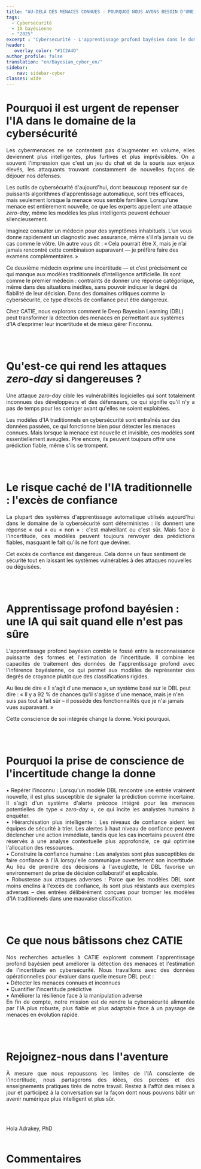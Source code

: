 ```yaml
---
title: "AU-DELÀ DES MENACES CONNUES : POURQUOI NOUS AVONS BESOIN D'UNE IA PRENANT EN COMPTE L'INCERTITUDE DANS LE DOMAINE DE LA CYBERSÉCURITÉ"
tags:
  - Cybersecurité
  - IA bayésienne
  - "2025"
excerpt : "Cybersecurité - L'apprentissage profond bayésien dans le domaine de la cybersécurité<br> - Difficulté: débutant"
header:
   overlay_color: "#1C2A4D"
author_profile: false
translation: "en/Bayesian_cyber_en/"
sidebar:
    nav: sidebar-cyber
classes: wide
---
```


# Pourquoi il est urgent de repenser l'IA dans le domaine de la cybersécurité
<p style="text-align:justify;">
Les cybermenaces ne se contentent pas d'augmenter en volume, elles deviennent plus intelligentes, plus furtives et plus imprévisibles. On a souvent l'impression que c'est un jeu du chat et de la souris aux enjeux élevés, les attaquants trouvant constamment de nouvelles façons de déjouer nos défenses. <br> 

Les outils de cybersécurité d'aujourd'hui, dont beaucoup reposent sur de puissants algorithmes d'apprentissage automatique, sont très efficaces, mais seulement lorsque la menace vous semble familière. Lorsqu'une menace est entièrement nouvelle, ce que les experts appellent une attaque <i>zero-day</i>, même les modèles les plus intelligents peuvent échouer silencieusement.<br>

Imaginez consulter un médecin pour des symptômes inhabituels. L’un vous donne rapidement un diagnostic avec assurance, même s’il n’a jamais vu de cas comme le vôtre. Un autre vous dit : « Cela pourrait être X, mais je n’ai jamais rencontré cette combinaison auparavant — je préfère faire des examens complémentaires. » <br>

Ce deuxième médecin exprime une incertitude — et c’est précisément ce qui manque aux modèles traditionnels d’intelligence artificielle. Ils sont comme le premier médecin : contraints de donner une réponse catégorique, même dans des situations inédites, sans pouvoir indiquer le degré de fiabilité de leur décision. Dans des domaines critiques comme la cybersécurité, ce type d’excès de confiance peut être dangereux. <br>

Chez CATIE, nous explorons comment le Deep Bayesian Learning (DBL) peut transformer la détection des menaces en permettant aux systèmes d’IA d’exprimer leur incertitude et de mieux gérer l’inconnu.
</p>
<br><br> 


# Qu'est-ce qui rend les attaques <i>zero-day</i> si dangereuses ?
<p style="text-align:justify;">
Une attaque <i>zero-day</i> cible les vulnérabilités logicielles qui sont totalement inconnues des développeurs et des défenseurs, ce qui signifie qu'il n'y a pas de temps pour les corriger avant qu'elles ne soient exploitées.<br>

Les modèles d'IA traditionnels en cybersécurité sont entraînés sur des données passées, ce qui fonctionne bien pour détecter les menaces connues. Mais lorsque la menace est nouvelle et invisible, ces modèles sont essentiellement aveugles. Pire encore, ils peuvent toujours offrir une prédiction fiable, même s'ils se trompent.
</p>
<br><br> 

# Le risque caché de l'IA traditionnelle : l'excès de confiance
<p style="text-align:justify;">
La plupart des systèmes d'apprentissage automatique utilisés aujourd'hui dans le domaine de la cybersécurité sont déterministes : ils donnent une réponse « oui » ou « non » : c'est malveillant ou c'est sûr. Mais face à l'incertitude, ces modèles peuvent toujours renvoyer des prédictions fiables, masquant le fait qu'ils ne font que deviner.<br>

Cet excès de confiance est dangereux. Cela donne un faux sentiment de sécurité tout en laissant les systèmes vulnérables à des attaques nouvelles ou déguisées.
</p>
<br><br> 

# Apprentissage profond bayésien : une IA qui sait quand elle n'est pas sûre
<p style="text-align:justify;">
L'apprentissage profond bayésien comble le fossé entre la reconnaissance puissante des formes et l'estimation de l'incertitude. Il combine les capacités de traitement des données de l'apprentissage profond avec l'inférence bayésienne, ce qui permet aux modèles de représenter des degrés de croyance plutôt que des classifications rigides.<br>

Au lieu de dire « Il s'agit d'une menace », un système basé sur le DBL peut dire : « Il y a 92 % de chances qu'il s'agisse d'une menace, mais je n'en suis pas tout à fait sûr – il possède des fonctionnalités que je n'ai jamais vues auparavant. » <br>

Cette conscience de soi intégrée change la donne. Voici pourquoi.
</p>
<br><br> 

# Pourquoi la prise de conscience de l'incertitude change la donne
<p style="text-align:justify;">
•	Repérer l'inconnu : Lorsqu'un modèle DBL rencontre une entrée vraiment nouvelle, il est plus susceptible de signaler la prédiction comme incertaine. Il s'agit d'un système d'alerte précoce intégré pour les menaces potentielles de type « <i>zero-day</i> », ce qui incite les analystes humains à enquêter. <br>
•	Hiérarchisation plus intelligente : Les niveaux de confiance aident les équipes de sécurité à trier. Les alertes à haut niveau de confiance peuvent déclencher une action immédiate, tandis que les cas incertains peuvent être réservés à une analyse contextuelle plus approfondie, ce qui optimise l'allocation des ressources.<br>
•	Construire la confiance humaine : Les analystes sont plus susceptibles de faire confiance à l'IA lorsqu'elle communique ouvertement son incertitude. Au lieu de prendre des décisions à l'aveuglette, le DBL favorise un environnement de prise de décision collaboratif et explicable.<br>
•	Robustesse aux attaques adverses : Parce que les modèles DBL sont moins enclins à l'excès de confiance, ils sont plus résistants aux exemples adverses – des entrées délibérément conçues pour tromper les modèles d'IA traditionnels dans une mauvaise classification.
</p>
<br><br> 

# Ce que nous bâtissons chez CATIE
<p style="text-align:justify;">
Nos recherches actuelles à CATIE explorent comment l'apprentissage profond bayésien peut améliorer la détection des menaces et l'estimation de l'incertitude en cybersécurité. Nous travaillons avec des données opérationnelles pour évaluer dans quelle mesure DBL peut :<br>
•	Détecter les menaces connues et inconnues<br>
•	Quantifier l'incertitude prédictive<br>
•	Améliorer la résilience face à la manipulation adverse<br>
En fin de compte, notre mission est de rendre la cybersécurité alimentée par l'IA plus robuste, plus fiable et plus adaptable face à un paysage de menaces en évolution rapide.
</p>
<br><br> 

# Rejoignez-nous dans l'aventure
<p style="text-align:justify;">
À mesure que nous repoussons les limites de l'IA consciente de l'incertitude, nous partagerons des idées, des percées et des enseignements pratiques tirés de notre travail. Restez à l'affût des mises à jour et participez à la conversation sur la façon dont nous pouvons bâtir un avenir numérique plus intelligent et plus sûr.
</p>
<br><br>

Hola Adrakey, PhD
<br><br>


# Commentaires
<script src="https://utteranc.es/client.js"
        repo="catie-aq/blog-vaniila"
        issue-term="pathname"
        label="[Comments]"
        theme="github-dark"
        crossorigin="anonymous"
        async>
</script>
